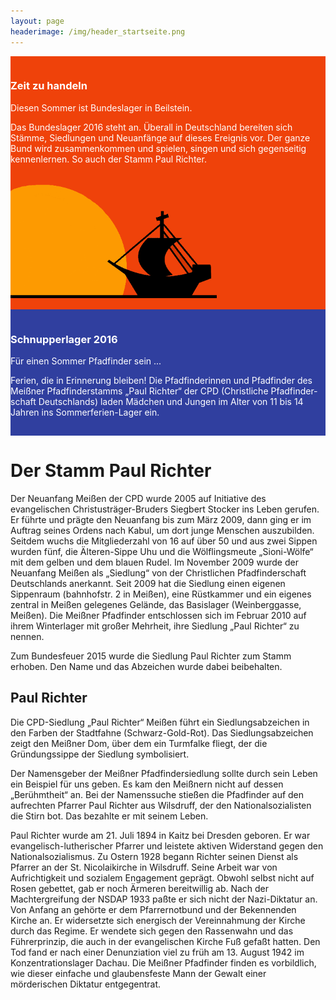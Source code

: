 ```yaml
---
layout: page
headerimage: /img/header_startseite.png
---
```


<div class="row" style="background: #EF420A; cursor: pointer; color: #fff; padding-top: 15px; padding-bottom: 15px;" onclick="window.location.href = '/veranstaltungen/20160727-bundeslager/'">
    <div class="col-md-5 col-md-offset-1">
        <h3>Zeit zu handeln</h3>
        <p>
            Diesen Sommer ist Bundeslager in Beilstein.
        </p>
            <p>
            Das Bundeslager 2016 steht an. Überall in Deutschland bereiten sich Stämme, 
Siedlungen und Neuanfänge auf dieses Ereignis vor. Der ganze Bund wird zusammenkommen und 
spielen, singen und sich gegenseitig kennenlernen. So auch der Stamm Paul Richter.
            </p>
    </div>
    <div class="col-md-4">
        <img src="/veranstaltungen/20160727-bundeslager/logo.png" style="max-height: 200px;" />
    </div>
</div>


<div class="row" style="background: #303F9F; cursor: pointer; color: #fff; padding-top: 15px; padding-bottom: 15px;" onclick="window.location.href = '/veranstaltungen/20160629-schnupperlager/'">
    <div class="col-md-10 col-md-offset-1">
        <h3>Schnupperlager 2016</h3>
        <p>
            Für einen Sommer Pfadfinder sein ...
        </p>
            <p>
                Ferien, die in Erinnerung bleiben! Die Pfadfinderinnen und Pfadfinder des Meißner Pfadfinderstamms „Paul Richter“ der CPD
                (Christliche Pfadfinder­schaft Deutschlands) laden Mädchen und Jungen im Alter von 11 bis 14 Jahren ins Sommerferien-Lager ein.
            </p>
    </div>
</div>

# Der Stamm Paul Richter

Der Neuanfang Meißen der CPD wurde 2005 auf Initiative des evangelischen Chri­stusträger-Bruders Siegbert Stocker 
ins Leben gerufen. Er führte und prägte den Neuanfang bis zum März 2009, dann ging er im Auftrag seines Ordens 
nach Kabul, um dort junge Menschen auszubilden. Seitdem wuchs die Mitgliederzahl von 16 auf über 50 und aus zwei 
Sippen wurden fünf, die Älteren-Sippe Uhu und die Wölf­lingsmeute „Sioni-Wölfe“ mit dem gelben und dem blauen Rudel. 
Im November 2009 wurde der Neuanfang Meißen als „Siedlung“ von der Christlichen Pfadfinderschaft Deutschlands 
anerkannt. Seit 2009 hat die Siedlung einen eigenen Sippenraum (bahnhofstr. 2 in Meißen), eine Rüstkammer und ein 
eigenes zentral in Meißen gele­genes Gelände, das Basislager (Weinberggasse, Meißen). Die Meißner Pfadfinder 
entschlossen sich im Februar 2010 auf ihrem Winterlager mit großer Mehrheit, ihre Siedlung „Paul Richter“ zu nennen.


Zum Bundesfeuer 2015 wurde die Siedlung Paul Richter zum Stamm erhoben. Den Name und das Abzeichen wurde dabei
beibehalten.



## Paul Richter


Die CPD-Siedlung „Paul Richter“ Meißen führt ein Siedlungsabzeichen in den Farben der Stadtfahne (Schwarz-Gold-Rot). 
Das Siedlungsabzeichen zeigt den Meißner Dom, über dem ein Turmfalke fliegt, der die Gründungssippe der Siedlung 
symbolisiert.


Der Namensgeber der Meißner Pfadfindersiedlung sollte durch sein Leben ein Beispiel für uns geben. Es kam den
Meißnern nicht auf dessen „Berühmtheit“ an. Bei der Na­menssuche stießen die Pfadfinder auf den aufrechten 
Pfarrer Paul Richter aus Wils­druff, der den Nationalsozialisten die Stirn bot. Das bezahlte er mit sei­nem Leben.

    
Paul Richter wurde am 21. Juli 1894 in Kaitz bei Dresden geboren. Er war evangelisch-lutherischer Pfarrer und 
leistete aktiven Widerstand gegen den National­sozialismus. Zu Ostern 1928 begann Richter seinen Dienst als Pfarrer 
an der St. Nicolaikir­che in Wilsdruff. Seine Arbeit war von Aufrichtigkeit und sozialem Engagement geprägt. 
Obwohl selbst nicht auf Rosen gebettet, gab er noch Ärmeren bereitwillig ab. Nach der Machtergreifung der NSDAP 
1933 paßte er sich nicht der Nazi-Diktatur an. Von Anfang an gehörte er dem Pfarrernotbund und der Bekennenden 
Kirche an. Er widersetzte sich energisch der Vereinnahmung der Kirche durch das Regime. Er wendete sich gegen den 
Rassenwahn und das Führerprinzip, die auch in der evangelischen Kir­che Fuß gefaßt hat­ten. Den Tod fand er nach
einer Denunziation viel zu früh am 13. August 1942 im Konzentrationslager Dachau. Die Meißner Pfadfinder 
finden es vorbildlich, wie dieser einfache und glaubensfeste Mann der Gewalt einer mörderischen Diktatur 
entgegentrat.
